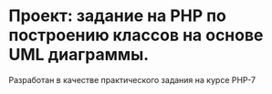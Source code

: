 ﻿# Проект: задание на РНР по построению классов на основе UML диаграммы.

Разработан в качестве практического задания на курсе PHP-7